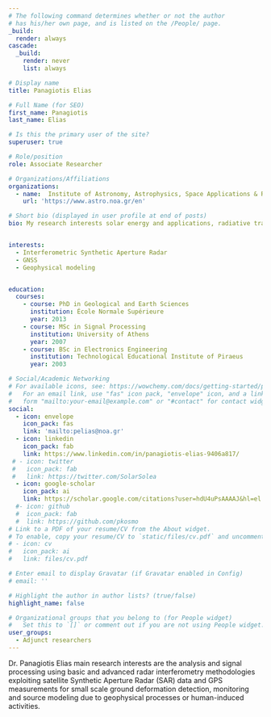 ```yaml
---
# The following command determines whether or not the author
# has his/her own page, and is listed on the /People/ page.
_build:
  render: always
cascade:
  _build:
    render: never
    list: always

# Display name
title: Panagiotis Elias

# Full Name (for SEO)
first_name: Panagiotis
last_name: Elias

# Is this the primary user of the site?
superuser: true

# Role/position
role: Associate Researcher 

# Organizations/Affiliations
organizations:
  - name:  Institute of Astronomy, Astrophysics, Space Applications & Remote Sensing, National Observatory of Athens
    url: 'https://www.astro.noa.gr/en'

# Short bio (displayed in user profile at end of posts)
bio: My research interests solar energy and applications, radiative transfer modeling, ground-based and satellite observations, aerosol and cloud physics, and physical climatology. 


interests:
  - Interferometric Synthetic Aperture Radar
  - GNSS
  - Geophysical modeling


education:
  courses:
    - course: PhD in Geological and Earth Sciences 
      institution: École Normale Supérieure
      year: 2013
    - course: MSc in Signal Processing
      institution: University of Athens
      year: 2007
    - course: BSc in Electronics Engineering
      institution: Technological Educational Institute of Piraeus
      year: 2003

# Social/Academic Networking
# For available icons, see: https://wowchemy.com/docs/getting-started/page-builder/#icons
#   For an email link, use "fas" icon pack, "envelope" icon, and a link in the
#   form "mailto:your-email@example.com" or "#contact" for contact widget.
social:
  - icon: envelope
    icon_pack: fas
    link: 'mailto:pelias@noa.gr'
  - icon: linkedin
    icon_pack: fab
    link: https://www.linkedin.com/in/panagiotis-elias-9406a817/	
 # - icon: twitter
 #   icon_pack: fab
 #   link: https://twitter.com/SolarSolea
  - icon: google-scholar
    icon_pack: ai
    link: https://scholar.google.com/citations?user=hdU4uPsAAAAJ&hl=el
  #- icon: github
  #  icon_pack: fab
  #  link: https://github.com/pkosmo
# Link to a PDF of your resume/CV from the About widget.
# To enable, copy your resume/CV to `static/files/cv.pdf` and uncomment the lines below.
# - icon: cv
#   icon_pack: ai
#   link: files/cv.pdf

# Enter email to display Gravatar (if Gravatar enabled in Config)
# email: ''

# Highlight the author in author lists? (true/false)
highlight_name: false

# Organizational groups that you belong to (for People widget)
#   Set this to `[]` or comment out if you are not using People widget.
user_groups:
  - Adjunct researchers
---
```


Dr. Panagiotis Elias main research interests are the analysis and signal processing using basic and advanced radar interferometry methodologies exploiting satellite Synthetic Aperture Radar (SAR) data and GPS measurements for small scale ground deformation detection, monitoring and source modeling due to geophysical processes or human-induced activities.

